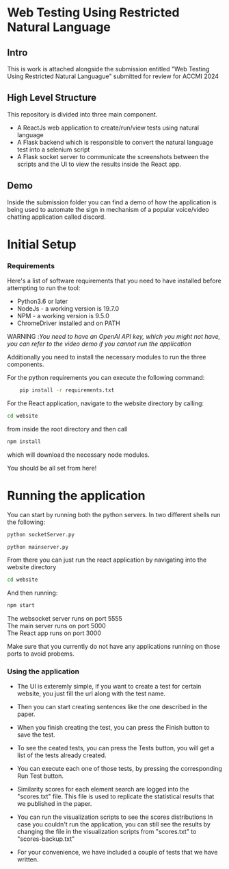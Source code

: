 # Web Testing Using Restricted Natural Language #

## Intro ##

This is work is attached alongside the submission entitled "Web Testing Using Restricted Natural Languague" submitted for review for ACCMI 2024


## High Level Structure ##

This repository is divided into three main component. 

- A ReactJs web application to create/run/view tests using natural language
- A Flask backend which is responsible to convert the natural language test into a selenium script
- A Flask socket server to communicate the screenshots between the scripts and the UI to view the results inside the React app.


## Demo ##  
Inside the submission folder you can find a demo of how the application is being used to automate the sign in mechanism of a popular voice/video chatting application called discord.



# Initial Setup #

### Requirements ###
Here's a list of software requirements that you need to have installed before attempting to run the tool:

- Python3.6 or later
- NodeJs - a working version is 19.7.0
- NPM - a working version is 9.5.0
- ChromeDriver installed and on PATH

WARNING :<i>You need to have an OpenAI API key, which you might not have, you can refer to the video demo if you cannot run the application</i>


Additionally you need to install the necessary modules to run the three components.

For the python requirements you can execute the following command:

```bash
    pip install -r requirements.txt
```

For the React application, navigate to the website directory by calling:

```bash
cd website
```

from inside the root directory and then call

```bash
npm install
```
which will download the necessary node modules.


You should be all set from here!

# Running the application #

You can start by running both the python servers.
In two different shells run the following:


```bash
python socketServer.py
```

```bash
python mainserver.py
```

From there you can just run the react application by navigating into the website directory

```bash
cd website
```

And then running:

```bash
npm start
```

The websocket server runs on port 5555 <br>
The main server runs on port 5000<br>
The React app runs on port 3000 <br>

Make sure that you currently do not have any applications running on those ports to avoid probems.


### Using the application ###

- The UI is exteremly simple, if you want to create a test for certain website, you just fill the url along with the test name.

- Then you can start creating sentences like the one described in the paper.

- When you finish creating the test, you can press the Finish button to save the test.

- To see the ceated tests, you can press the Tests button, you will get a list of the tests already created.

- You can execute each one of those tests, by pressing the corresponding Run Test button.


- Similarity scores for each element search are logged into the "scores.txt" file. This file is used to replicate the statistical results that we published in the paper.

- You can run the visualization scripts to see the scores distributions
In case you couldn't run the application, you can still see the results by changing the file in the visualization scripts from "scores.txt" to "scores-backup.txt"

- For your convenience, we have included a couple of tests that we have written.


### 
